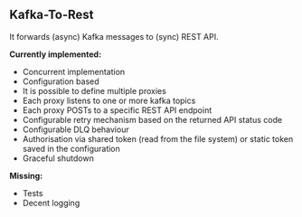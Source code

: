 Kafka-To-Rest
---


It forwards (async) Kafka messages to (sync) REST API.


**Currently implemented:**
- Concurrent implementation
- Configuration based
- It is possible to define multiple proxies
- Each proxy listens to one or more kafka topics
- Each proxy POSTs to a specific REST API endpoint
- Configurable retry mechanism based on the returned API status code
- Configurable DLQ behaviour
- Authorisation via shared token (read from the file system) or static token saved in the configuration
- Graceful shutdown


**Missing:**
- Tests
- Decent logging